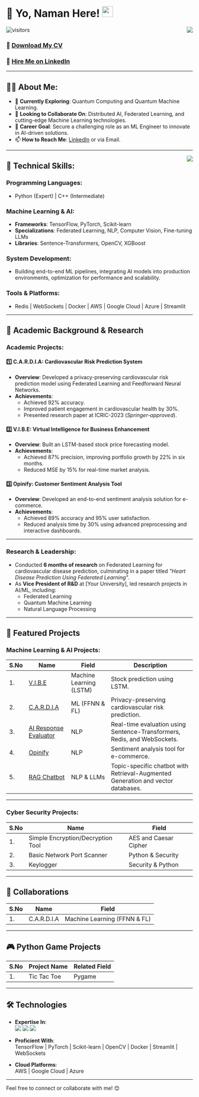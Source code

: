 # 👋 Yo, Naman Here! <img src="https://github.com/TheDudeThatCode/TheDudeThatCode/blob/master/Assets/Hi.gif" width="29">

<!-- Statistics -->
<img align="right" src="https://github-readme-stats.vercel.app/api?username=NamanVSrivastav&theme=light&show_icons=true&count_private=true">

![visitors](https://visitor-badge.laobi.icu/badge?page_id=NamanVSrivastav.NamanVSrivastav)

### 📝 [Download My CV](https://drive.google.com/file/d/1h_pCRNvDswzNaFsnCUYAv0ly5ihZYn2U/view?usp=drive_link)  
### 💼 [Hire Me on LinkedIn](https://www.linkedin.com/in/namanvsrivatav/)  

---

## 👨‍💻 About Me:

- 🌱 **Currently Exploring**: Quantum Computing and Quantum Machine Learning.  
- 🤝 **Looking to Collaborate On**: Distributed AI, Federated Learning, and cutting-edge Machine Learning technologies.  
- 🎯 **Career Goal**: Secure a challenging role as an ML Engineer to innovate in AI-driven solutions.  
- 📫 **How to Reach Me**: [LinkedIn](https://www.linkedin.com/in/namanvsrivatav/) or via Email.  

---

<img align="right" src="https://github-readme-stats.vercel.app/api/top-langs/?username=NamanVSrivastav&layout=compact&theme=light">

## 🔑 Technical Skills:

### Programming Languages:
- Python (Expert) | C++ (Intermediate)

### Machine Learning & AI:
- **Frameworks**: TensorFlow, PyTorch, Scikit-learn
- **Specializations**: Federated Learning, NLP, Computer Vision, Fine-tuning LLMs
- **Libraries**: Sentence-Transformers, OpenCV, XGBoost

### System Development:
- Building end-to-end ML pipelines, integrating AI models into production environments, optimization for performance and scalability.

### Tools & Platforms:
- Redis | WebSockets | Docker | AWS | Google Cloud | Azure | Streamlit

---

## 🌟 Academic Background & Research

### Academic Projects:

#### 1️⃣ **C.A.R.D.I.A: Cardiovascular Risk Prediction System**
- **Overview**: Developed a privacy-preserving cardiovascular risk prediction model using Federated Learning and Feedforward Neural Networks.
- **Achievements**:  
  - Achieved 92% accuracy.  
  - Improved patient engagement in cardiovascular health by 30%.  
  - Presented research paper at ICRIC-2023 (*Springer-approved*).

#### 2️⃣ **V.I.B.E: Virtual Intelligence for Business Enhancement**
- **Overview**: Built an LSTM-based stock price forecasting model.
- **Achievements**:  
  - Achieved 87% precision, improving portfolio growth by 22% in six months.  
  - Reduced MSE by 15% for real-time market analysis.

#### 3️⃣ **Opinify: Customer Sentiment Analysis Tool**
- **Overview**: Developed an end-to-end sentiment analysis solution for e-commerce.
- **Achievements**:  
  - Achieved 89% accuracy and 95% user satisfaction.  
  - Reduced analysis time by 30% using advanced preprocessing and interactive dashboards.

---

### Research & Leadership:

- Conducted **6 months of research** on Federated Learning for cardiovascular disease prediction, culminating in a paper titled *"Heart Disease Prediction Using Federated Learning"*.
- As **Vice President of R&D** at [Your University], led research projects in AI/ML, including:  
  - Federated Learning  
  - Quantum Machine Learning  
  - Natural Language Processing  

---

## 🚀 Featured Projects

### Machine Learning & AI Projects:

| S.No | Name | Field | Description |
|------|------|-------|-------------|
| 1. | [V.I.B.E](https://github.com/NamanVSrivastav/V.I.B.E) | Machine Learning (LSTM) | Stock prediction using LSTM. |
| 2. | [C.A.R.D.I.A](https://github.com/NamanVSrivastav/C.A.R.D.I.A) | ML (FFNN & FL) | Privacy-preserving cardiovascular risk prediction. |
| 3. | [AI Response Evaluator](https://github.com/NamanVSrivastav/AI_Response_Evaluator) | NLP | Real-time evaluation using Sentence-Transformers, Redis, and WebSockets. |
| 4. | [Opinify](https://github.com/NamanVSrivastav/Opinify) | NLP | Sentiment analysis tool for e-commerce. |
| 5. | [RAG Chatbot](https://github.com/NamanVSrivastav/RAG-Chatbot) | NLP & LLMs | Topic-specific chatbot with Retrieval-Augmented Generation and vector databases. |

---

### Cyber Security Projects:

| S.No | Name | Field |
|------|------|-------|
| 1. | Simple Encryption/Decryption Tool | AES and Caesar Cipher |
| 2. | Basic Network Port Scanner | Python & Security |
| 3. | Keylogger | Security & Python |

---

## 🧩 Collaborations

| S.No | Name | Field |
|------|------|-------|
| 1. | C.A.R.D.I.A | Machine Learning (FFNN & FL) |

---

## 🎮 Python Game Projects

| S.No | Project Name | Related Field |
|------|--------------|---------------|
| 1. | Tic Tac Toe | Pygame |

---

## 🛠️ Technologies

- **Expertise In**:  
  <img src="https://img.shields.io/badge/Python-FFD43B?style=for-the-badge&logo=python&logoColor=blue"> <img src="https://img.shields.io/badge/Machine_Learning-F05032?style=for-the-badge&logo=AI&logoColor=white"> <img src="https://img.shields.io/badge/DSA-100000?style=for-the-badge&logo=DSA&logoColor=white">

- **Proficient With**:  
  TensorFlow | PyTorch | Scikit-learn | OpenCV | Docker | Streamlit | WebSockets

- **Cloud Platforms**:  
  AWS | Google Cloud | Azure

---

Feel free to connect or collaborate with me! 😊
